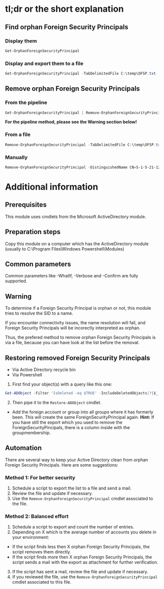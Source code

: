 # tl;dr or the short explanation
## Find orphan Foreign Security Principals
### Display them
```Powershell
Get-OrphanForeignSecurityPrincipal
```
### Display and export them to a file
```Powershell
Get-OrphanForeignSecurityPrincipal -TabDelimitedFile C:\temp\OFSP.txt
```
## Remove orphan Foreign Security Principals
### From the pipeline
```Powershell
Get-OrphanForeignSecurityPrincipal | Remove-OrphanForeignSecurityPrincipal
```
**For the pipeline method, please see the Warning section below!**
### From a file
```Powershell
Remove-OrphanForeignSecurityPrincipal -TabDelimitedFile C:\temp\OFSP.txt
```
### Manually
```Powershell
Remove-OrphanForeignSecurityPrincipal -DistinguishedName CN=S-1-5-21-1234567890-1234567890-1234567890-12345,CN=ForeignSecurityPrincipals,DC=contoso,DC=com
```
# Additional information
## Prerequisites
This module uses cmdlets from the Microsoft ActiveDirectory module.
## Preparation steps
Copy this module on a computer which has the ActiveDirectory module
(usually to C:\Program Files\Windows Powershell\Modules)
## Common parameters
Common parameters like -WhatIf, -Verbose and -Confirm are fully supported.
## Warning
To determine if a Foreign Security Principal is orphan or not,
this module tries to resolve the SID to a name.

If you encounter connectivity issues, the name resolution will fail,
and Foreign Security Principals will be incorectly interpreted as orphan.

Thus, the prefered method to remove orphan Foreign Security Principals is via a file,
because you can have look at the list before the removal.
## Restoring removed Foreign Security Principals
- Via Active Directory recycle bin
- Via Powershell
1. First find your object(s) with a query like this one:
```Powershell
Get-ADObject -Filter 'IsDeleted -eq $TRUE' -IncludeDeletedObjects|?{$_.DistinguishedName -like "CN=S-*"}
```
2. Then pipe it to the `Restore-ADObject` cmdlet.
- Add the foreign account or group into all groups where it has formerly been.
This will create the same ForeignSecurityPrincipal again.
**Hint:** If you have still the export which you used to remove the ForeignSecurityPincipals,
there is a column inside with the groupmembership.
## Automation
There are several way to keep your Active Directory clean from orphan Foreign Security Principals.
Here are some suggestions:
### Method 1: For better security
1. Schedule a script to export the list to a file and send a mail.
2. Review the file and update if necessary.
3. Use the `Remove-OrphanForeignSecurityPrincipal` cmdlet associated to the file.
### Method 2: Balanced effort
1. Schedule a script to export and count the number of entries.
2. Depending on X which is the average number of accounts you delete in your environment:
- If the script finds less then X orphan Foreign Security Principals,
the script removes them directly.
- If the script finds more then X orphan Foreign Security Principals,
the script sends a mail with the export as attachment for further verification.
3. If the script has sent a mail, review the file and update if necessary.
4. If you reviewed the file, use the `Remove-OrphanForeignSecurityPrincipal` cmdlet associated to this file.
